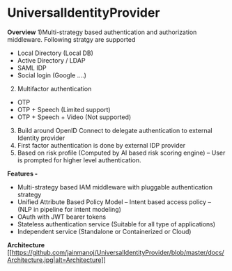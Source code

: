 # UniversalIdentityProvider 

**Overview**
1)Multi-strategy based authentication and authorization  middleware.
  Following stratgy are supported
  - Local Directory   (Local DB)
  - Active Directory / LDAP 
  - SAML  IDP
  - Social login (Google ….)

2) Multifactor authentication
  - OTP
  - OTP + Speech (Limited support)
  - OTP + Speech + Video (Not supported)
3) Build around OpenID Connect to delegate authentication to external Identity provider
4) First factor authentication is done by external IDP provider
5) Based on risk profile (Computed by AI based risk scoring engine) – User is prompted for higher level authentication.

**Features -**
  - Multi-strategy based IAM  middleware with pluggable authentication strategy
  - Unified Attribute Based Policy Model – Intent based access policy – (NLP in pipeline for intent modeling)
  - OAuth with JWT  bearer tokens
  - Stateless authentication service (Suitable for all type of applications)
  - Independent service (Standalone or Containerized or Cloud)

**Architecture**
[[https://github.com/jainmanoj/UniversalIdentityProvider/blob/master/docs/Architecture.jpg|alt=Architecture]]
